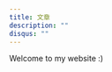 ```yaml
---
title: 文章
description: ""
disqus: ""
---
```


<style>
    .md-typeset h1 {
        color: orange;
    }
    .md-typeset h2 {
        color: black;
    }
</style>

Welcome to my website :)